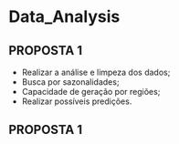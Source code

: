 # Data_Analysis

## PROPOSTA 1   
- Realizar a análise e limpeza dos dados;   
- Busca por sazonalidades;   
- Capacidade de geração por regiões;   
- Realizar possíveis predições.   

## PROPOSTA 1 
